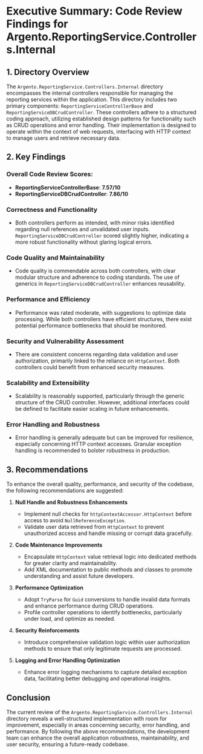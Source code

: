 # Executive Summary: Code Review Findings for Argento.ReportingService.Controllers.Internal

## 1. Directory Overview
The `Argento.ReportingService.Controllers.Internal` directory encompasses the internal controllers responsible for managing the reporting services within the application. This directory includes two primary components: `ReportingServiceControllerBase` and `ReportingServiceDBCrudController`. These controllers adhere to a structured coding approach, utilizing established design patterns for functionality such as CRUD operations and error handling. Their implementation is designed to operate within the context of web requests, interfacing with HTTP context to manage users and retrieve necessary data.

## 2. Key Findings
### Overall Code Review Scores:
- **ReportingServiceControllerBase**: **7.57/10**
- **ReportingServiceDBCrudController**: **7.86/10**

### Correctness and Functionality
- Both controllers perform as intended, with minor risks identified regarding null references and unvalidated user inputs. `ReportingServiceDBCrudController` scored slightly higher, indicating a more robust functionality without glaring logical errors.

### Code Quality and Maintainability
- Code quality is commendable across both controllers, with clear modular structure and adherence to coding standards. The use of generics in `ReportingServiceDBCrudController` enhances reusability.

### Performance and Efficiency
- Performance was rated moderate, with suggestions to optimize data processing. While both controllers have efficient structures, there exist potential performance bottlenecks that should be monitored.

### Security and Vulnerability Assessment
- There are consistent concerns regarding data validation and user authorization, primarily linked to the reliance on `HttpContext`. Both controllers could benefit from enhanced security measures.

### Scalability and Extensibility
- Scalability is reasonably supported, particularly through the generic structure of the CRUD controller. However, additional interfaces could be defined to facilitate easier scaling in future enhancements.

### Error Handling and Robustness
- Error handling is generally adequate but can be improved for resilience, especially concerning HTTP context accesses. Granular exception handling is recommended to bolster robustness in production.

## 3. Recommendations
To enhance the overall quality, performance, and security of the codebase, the following recommendations are suggested:

1. **Null Handle and Robustness Enhancements**
   - Implement null checks for `httpContextAccessor.HttpContext` before access to avoid `NullReferenceException`.
   - Validate user data retrieved from `HttpContext` to prevent unauthorized access and handle missing or corrupt data gracefully.

2. **Code Maintenance Improvements**
   - Encapsulate `HttpContext` value retrieval logic into dedicated methods for greater clarity and maintainability.
   - Add XML documentation to public methods and classes to promote understanding and assist future developers.

3. **Performance Optimization**
   - Adopt `TryParse` for `Guid` conversions to handle invalid data formats and enhance performance during CRUD operations.
   - Profile controller operations to identify bottlenecks, particularly under load, and optimize as needed.

4. **Security Reinforcements**
   - Introduce comprehensive validation logic within user authorization methods to ensure that only legitimate requests are processed.

5. **Logging and Error Handling Optimization**
   - Enhance error logging mechanisms to capture detailed exception data, facilitating better debugging and operational insights.

## Conclusion
The current review of the `Argento.ReportingService.Controllers.Internal` directory reveals a well-structured implementation with room for improvement, especially in areas concerning security, error handling, and performance. By following the above recommendations, the development team can enhance the overall application robustness, maintainability, and user security, ensuring a future-ready codebase.